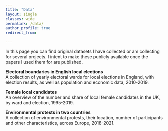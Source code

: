 ```yaml
---
title: "Data"
layout: single
classes: wide
permalink: /data/
author_profile: true
redirect_from:

---
```


In this page you can find original datasets I have collected or am collecting for several projects. I intent to make these publicly available once the papers I used them for are published.
        <br>
          
**Electoral boundaries in English local elections**    
    A collection of yearly electoral wards for local elections in England, with election results, as well as population and economic data, 2010-2019.
      <br>
       
**Female local candidates**  
    An overview of the number and share of local female candidates in the UK, by ward and election, 1995-2019.
      <br>
      
**Environmental protests in two countries**  
    A collection of environmental protests, their location, number of participants and other characteristics, across Europe, 2018-2021.
  
